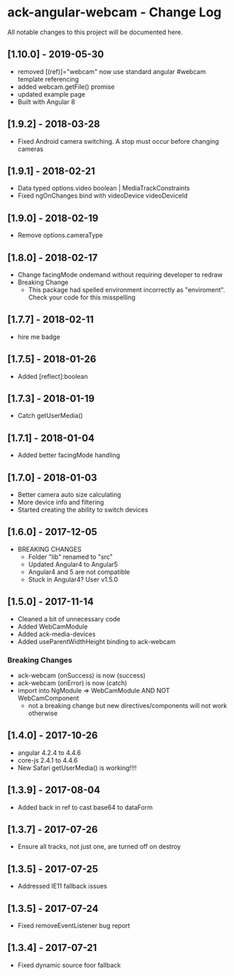 # ack-angular-webcam - Change Log
All notable changes to this project will be documented here.

## [1.10.0] - 2019-05-30
- removed [(ref)]="webcam" now use standard angular #webcam template referencing
- added webcam.getFile() promise
- updated example page
- Built with Angular 8

## [1.9.2] - 2018-03-28
- Fixed Android camera switching. A stop must occur before changing cameras

## [1.9.1] - 2018-02-21
- Data typed options.video boolean | MediaTrackConstraints
- Fixed ngOnChanges bind with videoDevice videoDeviceId

## [1.9.0] - 2018-02-19
- Remove options.cameraType

## [1.8.0] - 2018-02-17
- Change facingMode ondemand without requiring developer to redraw
- Breaking Change
  - This package had spelled environment incorrectly as "enviroment". Check your code for this misspelling

## [1.7.7] - 2018-02-11
- hire me badge

## [1.7.5] - 2018-01-26
- Added [reflect]:boolean

## [1.7.3] - 2018-01-19
- Catch getUserMedia()

## [1.7.1] - 2018-01-04
- Added better facingMode handling

## [1.7.0] - 2018-01-03
- Better camera auto size calculating
- More device info and filtering
- Started creating the ability to switch devices

## [1.6.0] - 2017-12-05
- BREAKING CHANGES
  - Folder "lib" renamed to "src"
  - Updated Angular4 to Angular5
  - Angular4 and 5 are not compatible
  - Stuck in Angular4? User v1.5.0

## [1.5.0] - 2017-11-14
- Cleaned a bit of unnecessary code
- Added WebCamModule
- Added ack-media-devices
- Added useParentWidthHeight binding to ack-webcam
### Breaking Changes
- ack-webcam (onSuccess) is now (success)
- ack-webcam (onError) is now (catch)
- import into NgModule => WebCamModule AND NOT WebCamComponent
  - not a breaking change but new directives/components will not work otherwise

## [1.4.0] - 2017-10-26
- angular 4.2.4 to 4.4.6
- core-js 2.4.1 to 4.4.6
- New Safari getUserMedia() is working!!!!

## [1.3.9] - 2017-08-04
- Added back in ref to cast base64 to dataForm

## [1.3.7] - 2017-07-26
- Ensure all tracks, not just one, are turned off on destroy

## [1.3.5] - 2017-07-25
- Addressed IE11 fallback issues

## [1.3.5] - 2017-07-24
- Fixed removeEventListener bug report

## [1.3.4] - 2017-07-21
- Fixed dynamic source foor fallback

